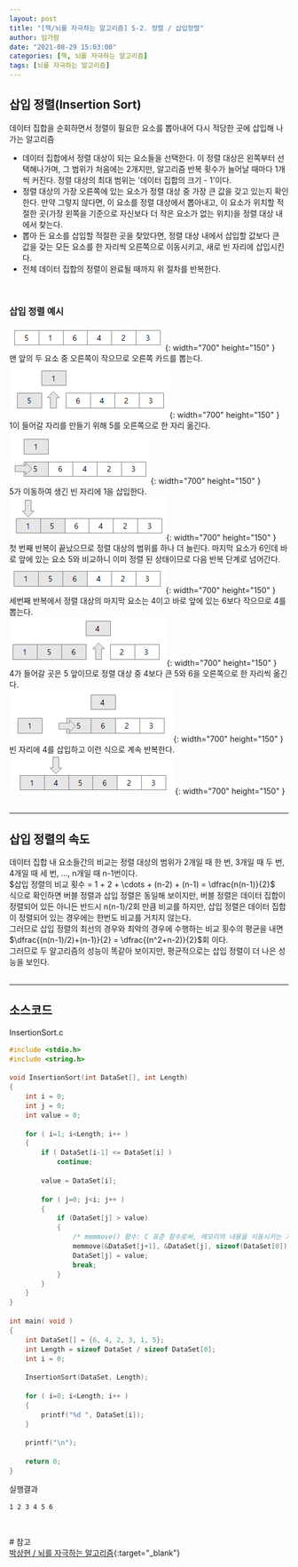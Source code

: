 ```yaml
---
layout: post
title: "[책/뇌를 자극하는 알고리즘] 5-2. 정렬 / 삽입정렬"
author: 임가람
date: "2021-08-29 15:03:00"
categories: [책, 뇌를 자극하는 알고리즘]
tags: [뇌를 자극하는 알고리즘]
---
```


## 삽입 정렬(Insertion Sort)
데이터 집합을 순회하면서 정렬이 필요한 요소를 뽑아내어 다시 적당한 곳에 삽입해 나가는 알고리즘<br>
- 데이터 집합에서 정렬 대상이 되는 요소들을 선택한다. 이 정렬 대상은 왼쪽부터 선택해나가며, 그 범위가 처음에는 2개지만, 알고리즘 반복 횟수가 늘어날 때마다 1개씩 커진다. 정렬 대상의 최대 범위는 '데이터 집합의 크기 - 1'이다.
- 정렬 대상의 가장 오른쪽에 있는 요소가 정렬 대상 중 가장 큰 값을 갖고 있는지 확인한다. 만약 그렇지 않다면, 이 요소를 정렬 대상에서 뽑아내고, 이 요소가 위치할 적절한 곳(가장 왼쪽을 기준으로 자신보다 더 작은 요소가 없는 위치)을 정렬 대상 내에서 찾는다.
- 뽑아 든 요소를 삽입할 적절한 곳을 찾았다면, 정렬 대상 내에서 삽입할 값보다 큰 값을 갖는 모든 요소를 한 자리씩 오른쪽으로 이동시키고, 새로 빈 자리에 삽입시킨다.
- 전체 데이터 집합의 정렬이 완료될 때까지 위 절차를 반복한다.

<br>

### 삽입 정렬 예시
![삽입정렬-예시1](/assets/img/posts/2021-08-29-insertion-sort-1.png){: width="700" height="150" }<br>
맨 앞의 두 요소 중 오른쪽이 작으므로 오른쪽 카드를 뽑는다.<br>
![삽입정렬-예시2](/assets/img/posts/2021-08-29-insertion-sort-2.png){: width="700" height="150" }<br>
1이 들어갈 자리를 만들기 위해 5를 오른쪽으로 한 자리 옮긴다.<br>
![삽입정렬-예시3](/assets/img/posts/2021-08-29-insertion-sort-3.png){: width="700" height="150" }<br>
5가 이동하여 생긴 빈 자리에 1을 삽입한다.<br>
![삽입정렬-예시4](/assets/img/posts/2021-08-29-insertion-sort-4.png){: width="700" height="150" }<br>
첫 번째 반복이 끝났으므로 정렬 대상의 범위를 하나 더 늘린다. 마지막 요소가 6인데 바로 앞에 있는 요소 5와 비교하니 이미 정렬 된 상태이므로 다음 반복 단계로 넘어간다.<br>
![삽입정렬-예시5](/assets/img/posts/2021-08-29-insertion-sort-5.png){: width="700" height="150" }<br>
세번째 반복에서 정렬 대상의 마지막 요소는 4이고 바로 앞에 있는 6보다 작으므로 4를 뽑는다.<br>
![삽입정렬-예시6](/assets/img/posts/2021-08-29-insertion-sort-6.png){: width="700" height="150" }<br>
4가 들어갈 곳은 5 앞이므로 정렬 대상 중 4보다 큰 5와 6을 오른쪽으로 한 자리씩 옮긴다.<br>
![삽입정렬-예시7](/assets/img/posts/2021-08-29-insertion-sort-7.png){: width="700" height="150" }<br>
빈 자리에 4를 삽입하고 이런 식으로 계속 반복한다.<br>
![삽입정렬-예시8](/assets/img/posts/2021-08-29-insertion-sort-8.png){: width="700" height="150" }<br>
<br>

---
## 삽입 정렬의 속도
데이터 집합 내 요소들간의 비교는 정렬 대상의 범위가 2개일 때 한 번, 3개일 때 두 번, 4개일 때 세 번, ..., n개일 때 n-1번이다.<br>
$삽입 정렬의 비교 횟수 = 1 + 2 + \cdots + (n-2) + (n-1) = \dfrac{n(n-1)}{2}$<br>
식으로 확인하면 버블 정렬과 삽입 정렬은 동일해 보이지만, 버블 정렬은 데이터 집합이 정렬되어 있든 아니든 반드시 n(n-1)/2회 만큼 비교를 하지만, 삽입 정렬은 데이터 집합이 정렬되어 있는 경우에는 한번도 비교를 거치지 않는다.<br>
그러므로 삽입 정렬의 최선의 경우와 최악의 경우에 수행하는 비교 횟수의 평균을 내면 $\dfrac{(n(n-1)/2)+(n-1)}{2} = \dfrac{(n^2+n-2)}{2}$회 이다.<br>
그러므로 두 알고리즘의 성능이 똑같아 보이지만, 평균적으로는 삽입 정렬이 더 나은 성능을 보인다.<br>
<br>

---
## 소스코드
InsertionSort.c
```c
#include <stdio.h> 
#include <string.h> 

void InsertionSort(int DataSet[], int Length) 
{ 
    int i = 0; 
    int j = 0; 
    int value = 0; 

    for ( i=1; i<Length; i++ ) 
    { 
        if ( DataSet[i-1] <= DataSet[i] ) 
            continue; 

        value = DataSet[i]; 

        for ( j=0; j<i; j++ )  
        {             
            if (DataSet[j] > value)  
            { 
                /* memmove() 함수: C 표준 함수로써, 메모리의 내용을 이동시키는 기능을 수행 */
                memmove(&DataSet[j+1], &DataSet[j], sizeof(DataSet[0]) * (i-j)); 
                DataSet[j] = value; 
                break;     
            } 
        } 
    } 
} 

int main( void ) 
{ 
    int DataSet[] = {6, 4, 2, 3, 1, 5}; 
    int Length = sizeof DataSet / sizeof DataSet[0];     
    int i = 0; 

    InsertionSort(DataSet, Length); 

    for ( i=0; i<Length; i++ ) 
    { 
        printf("%d ", DataSet[i]); 
    } 

    printf("\n"); 

    return 0; 
}
```
실행결과
```
1 2 3 4 5 6
```

<br>

\# 참고<br>
[박상현 / 뇌를 자극하는 알고리즘](https://www.hanbit.co.kr/media/books/book_view.html?p_code=B3450156021){:target="_blank"}<br>